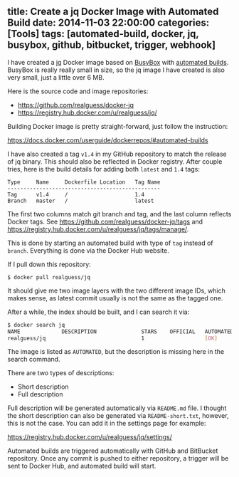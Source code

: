 title: Create a jq Docker Image with Automated Build
date: 2014-11-03 22:00:00
categories: [Tools]
tags: [automated-build, docker, jq, busybox, github, bitbucket, trigger, webhook]
---

I have created a [jq] Docker image based on [BusyBox] with [automated builds]. BusyBox is really really small in size, so the jq image I have created is also very small, just a little over 6 MB.

Here is the source code and image repositories:

- <https://github.com/realguess/docker-jq>
- <https://registry.hub.docker.com/u/realguess/jq/>

Building Docker image is pretty straight-forward, just follow the instruction:

<https://docs.docker.com/userguide/dockerrepos/#automated-builds>

I have also created a tag `v1.4` in my GitHub repository to match the release of jq binary. This should also be reflected in Docker registry. After couple tries, here is the build details for adding both `latest` and `1.4` tags:

```
Type     Name     Dockerfile Location   Tag Name
------------------------------------------------
Tag      v1.4     /                     1.4
Branch   master   /                     latest
```

The first two columns match git branch and tag, and the last column reflects Docker tags. See <https://github.com/realguess/docker-jq/tags> and <https://registry.hub.docker.com/u/realguess/jq/tags/manage/>.

This is done by starting an automated build with type of `tag` instead of `branch`. Everything is done via the Docker Hub website.

If I pull down this repository:

```
$ docker pull realguess/jq
```

It should give me two image layers with the two different image IDs, which makes sense, as latest commit usually is not the same as the tagged one.

After a while, the index should be built, and I can search it via:

```sh
$ docker search jq
NAME             DESCRIPTION              STARS    OFFICIAL   AUTOMATED
realguess/jq                              1                   [OK]
```

The image is listed as `AUTOMATED`, but the description is missing here in the search command.

There are two types of descriptions:

- Short description
- Full description

Full description will be generated automatically via `README.md` file. I thought the short description can also be generated via `README-short.txt`, however, this is not the case. You can add it in the settings page for example:

<https://registry.hub.docker.com/u/realguess/jq/settings/>

Automated builds are triggered automatically with GitHub and BitBucket repository. Once any commit is pushed to either repository, a trigger will be sent to Docker Hub, and automated build will start.


[jq]: http://stedolan.github.io/jq/
[BusyBox]: https://registry.hub.docker.com/_/busybox/
[Automated Builds]: https://docs.docker.com/docker-hub/builds/
